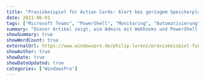 ```yaml
---
title: "Praxisbeispiel für Action Cards: Alert bei geringem Speicherplatz an Microsoft Teams senden und von dort WAC starten"
date: 2021-06-01
tags: ["Microsoft Teams", "PowerShell", "Monitoring", "Automatisierung", "IT-Alerts"]
summary: "Dieser Artikel zeigt, wie Admins mit Webhooks und PowerShell Alerts bei geringem Speicherplatz an Microsoft Teams senden und direkt aus der Action Card das Windows Admin Center starten können."
showSummary: true
showWordCount: true
externalUrl: https://www.windowspro.de/philip-lorenz/praxisbeispiel-fuer-action-cards-alert-bei-geringem-speicherplatz-microsoft-teams
showAuthor: true
showDate: true
showDateUpdated: true
categories: ['WindowsPro']
---
```


